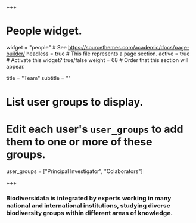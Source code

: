 +++
# People widget.
widget = "people"  # See https://sourcethemes.com/academic/docs/page-builder/
headless = true  # This file represents a page section.
active = true  # Activate this widget? true/false
weight = 68  # Order that this section will appear.

title = "Team"
subtitle = ""

# List user groups to display.
#   Edit each user's `user_groups` to add them to one or more of these groups.
user_groups = ["Principal Investigator", "Colaborators"]

+++

### Biodiversidata is integrated by experts working in many national and international institutions, studying diverse biodiversity groups within different areas of knowledge.